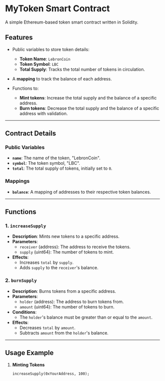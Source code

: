 # MyToken Smart Contract

A simple Ethereum-based token smart contract written in Solidity.

## Features
- Public variables to store token details:
  - **Token Name**: `LebronCoin`
  - **Token Symbol**: `LBC`
  - **Total Supply**: Tracks the total number of tokens in circulation.

- A **mapping** to track the balance of each address.

- Functions to:
  - **Mint tokens**: Increase the total supply and the balance of a specific address.
  - **Burn tokens**: Decrease the total supply and the balance of a specific address with validation.

---

## Contract Details

### Public Variables
- **`name`**: The name of the token, "LebronCoin".
- **`symbol`**: The token symbol, "LBC".
- **`total`**: The total supply of tokens, initially set to `0`.

### Mappings
- **`balance`**: A mapping of addresses to their respective token balances.

---

## Functions

### 1. `increaseSupply`
- **Description**: Mints new tokens to a specific address.
- **Parameters**:
  - `receiver` (address): The address to receive the tokens.
  - `supply` (uint64): The number of tokens to mint.
- **Effects**:
  - Increases `total` by `supply`.
  - Adds `supply` to the `receiver`'s balance.

### 2. `burnSupply`
- **Description**: Burns tokens from a specific address.
- **Parameters**:
  - `holder` (address): The address to burn tokens from.
  - `amount` (uint64): The number of tokens to burn.
- **Conditions**:
  - The `holder`'s balance must be greater than or equal to the `amount`.
- **Effects**:
  - Decreases `total` by `amount`.
  - Subtracts `amount` from the `holder`'s balance.

---

## Usage Example

1. **Minting Tokens**
   ```solidity
   increaseSupply(0xYourAddress, 100);
